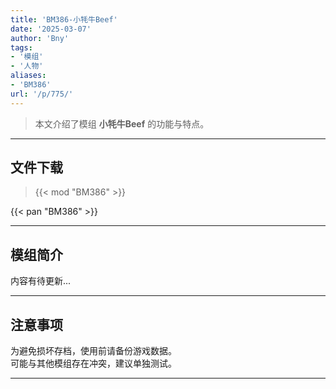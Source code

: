 ```yaml
---
title: 'BM386-小牦牛Beef'
date: '2025-03-07'
author: 'Bny'
tags:
- '模组'
- '人物'
aliases:
- 'BM386'
url: '/p/775/'
---
```


> 本文介绍了模组 **小牦牛Beef** 的功能与特点。

---

## 文件下载  

> {{< mod "BM386" >}}  

{{< pan "BM386" >}}  

---

## 模组简介

>  
内容有待更新...  

---

## 注意事项

>  
为避免损坏存档，使用前请备份游戏数据。  
可能与其他模组存在冲突，建议单独测试。  

---

